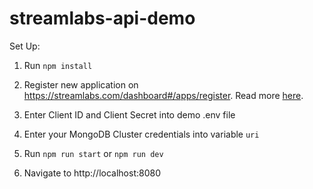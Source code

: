 # streamlabs-api-demo

Set Up:

1) Run `npm install`

2) Register new application on https://streamlabs.com/dashboard#/apps/register. Read more [here](https://dev.streamlabs.com/docs/register-your-application).

3) Enter Client ID and Client Secret into demo .env file

4) Enter your MongoDB Cluster credentials into variable `uri`

6) Run `npm run start` or `npm run dev`

7) Navigate to http://localhost:8080

